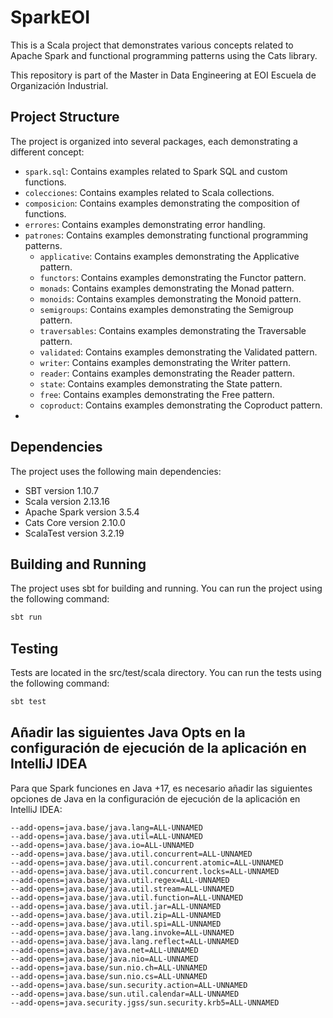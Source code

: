 # SparkEOI

This is a Scala project that demonstrates various concepts related to Apache Spark and functional programming patterns using the Cats library.

This repository is part of the Master in Data Engineering at EOI Escuela de Organización Industrial.



## Project Structure

The project is organized into several packages, each demonstrating a different concept:

- `spark.sql`: Contains examples related to Spark SQL and custom functions.
- `colecciones`: Contains examples related to Scala collections.
- `composicion`: Contains examples demonstrating the composition of functions.
- `errores`: Contains examples demonstrating error handling.
- `patrones`: Contains examples demonstrating functional programming patterns.
  - `applicative`: Contains examples demonstrating the Applicative pattern.
  - `functors`: Contains examples demonstrating the Functor pattern.
  - `monads`: Contains examples demonstrating the Monad pattern.
  - `monoids`: Contains examples demonstrating the Monoid pattern.
  - `semigroups`: Contains examples demonstrating the Semigroup pattern.
  - `traversables`: Contains examples demonstrating the Traversable pattern.
  - `validated`: Contains examples demonstrating the Validated pattern.
  - `writer`: Contains examples demonstrating the Writer pattern.
  - `reader`: Contains examples demonstrating the Reader pattern.
  - `state`: Contains examples demonstrating the State pattern.
  - `free`: Contains examples demonstrating the Free pattern.
  - `coproduct`: Contains examples demonstrating the Coproduct pattern.
- 

## Dependencies

The project uses the following main dependencies:

- SBT version 1.10.7
- Scala version 2.13.16
- Apache Spark version 3.5.4
- Cats Core version 2.10.0
- ScalaTest version 3.2.19

## Building and Running

The project uses sbt for building and running. You can run the project using the following command:

```bash
sbt run
```

## Testing

Tests are located in the src/test/scala directory. You can run the tests using the following command:

```bash
sbt test
```


## Añadir las siguientes Java Opts en la configuración de ejecución de la aplicación en IntelliJ IDEA 
Para que Spark funciones en Java +17, es necesario añadir las siguientes opciones de Java en la configuración de ejecución de la aplicación en IntelliJ IDEA:

```
--add-opens=java.base/java.lang=ALL-UNNAMED
--add-opens=java.base/java.util=ALL-UNNAMED
--add-opens=java.base/java.io=ALL-UNNAMED
--add-opens=java.base/java.util.concurrent=ALL-UNNAMED
--add-opens=java.base/java.util.concurrent.atomic=ALL-UNNAMED
--add-opens=java.base/java.util.concurrent.locks=ALL-UNNAMED
--add-opens=java.base/java.util.regex=ALL-UNNAMED
--add-opens=java.base/java.util.stream=ALL-UNNAMED
--add-opens=java.base/java.util.function=ALL-UNNAMED
--add-opens=java.base/java.util.jar=ALL-UNNAMED
--add-opens=java.base/java.util.zip=ALL-UNNAMED
--add-opens=java.base/java.util.spi=ALL-UNNAMED
--add-opens=java.base/java.lang.invoke=ALL-UNNAMED
--add-opens=java.base/java.lang.reflect=ALL-UNNAMED
--add-opens=java.base/java.net=ALL-UNNAMED
--add-opens=java.base/java.nio=ALL-UNNAMED
--add-opens=java.base/sun.nio.ch=ALL-UNNAMED
--add-opens=java.base/sun.nio.cs=ALL-UNNAMED
--add-opens=java.base/sun.security.action=ALL-UNNAMED
--add-opens=java.base/sun.util.calendar=ALL-UNNAMED
--add-opens=java.security.jgss/sun.security.krb5=ALL-UNNAMED
```

